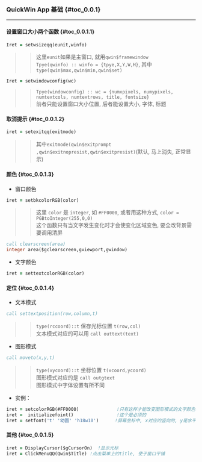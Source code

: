 <!--fortran-->
### QuickWin App 基础 {#toc_0.0.1}

----

#### 设置窗口大小两个函数 {#toc_0.0.1.1}

```fortran
Iret = setwsizeqq(eunit,winfo)
```

>> 这里`eunit`如果是主窗口, 就用`qwin$framewindow`
<br>`Tpye(qwinfo) :: winfo = {tpye,X,Y,W,H}`, 其中`type(qwin$max,qwin$min,qwin$set)`

```fortran
Iret = setwindowconfig(wc)
```

>>`Tpye(windowconfig) :: wc = {numxpixels, numypixels, numtextcols, numtextrows, title, fontsize}`
<br>前者只能设置窗口大小位置, 后者能设置大小, 字体, 标题

#### 取消提示 {#toc_0.0.1.2}

```fortran
iret = setexitqq(exitmode)
```

>>其中`exitmode(qwin$exitprompt ,qwin$exitnopresist,qwin$exitpresist)`(默认, 马上消失, 正常显示)

#### 颜色 {#toc_0.0.1.3}

-   窗口颜色

```fortran
iret = setbkcolorRGB(color)
```

>>这里 `color` 是 `integer`, 如 `#FF0000`, 或者用这种方式, `color = PGBtoInteger(255,0,0)`
<br>这个函数只有当文字发生变化时才会使变化区域变色, 要全改背景需要调用清屏

```fortran
call clearscreen(area)                                       
integer area($gclearscreen,gviewport,gwindow)
```

-   文字颜色

```fortran
iret = settextcolorRGB(color)
```

#### 定位 {#toc_0.0.1.4}

-   文本模式

```fortran
call settextposition(row,column,t)
```

>> `type(rccoord)::t`  保存光标位置 `t(row,col)`
<br>文本模式对应的可以用 `call outtext(text)`

-   图形模式

```fortran
call moveto(x,y,t)
```

>> `type(xycoord)::t`  坐标位置 `t(xcoord,ycoord)`
<br>图形模式对应的是  `call outgtext`
<br>图形模式中字体设置有所不同

-   实例：

```fortran
iret = setcolorRGB(#FF0000)              !只有这样才能改变图形模式的文字颜色
iret =  initializefoint()                !这个是必须的
iret = setfont('t' '幼圆' 'h18w10')      !屏幕坐标中, x对应的竖向的, y是水平向右为正, 左上角为原点. 
```

#### 其他 {#toc_0.0.1.5}

```fortran
iret = DisplayCursor($gCursorOn)  !显示光标
iret = ClickMenuQQ(Qwin$Title) !点击菜单上的title, 使子窗口平铺
```
